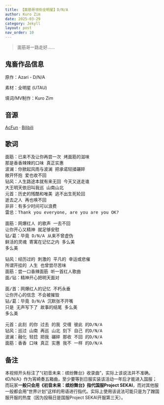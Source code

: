 ```yaml
---
title: 【面筋哥领衔全明星】D/N/A
author: Kuro Zim
date: 2025-03-29
category: Jekyll
layout: post
nav_order: 10
---
```


> 面筋哥一路走好……

## 鬼畜作品信息

原作：Azari - D/N/A

素材：全明星 (UTAU)

填词/MV制作：Kuro Zim

## 音源

[AcFun](https://www.acfun.cn/v/ac47070342) · [Bilibili](https://www.bilibili.com/video/BV1WsZAYiESB)

## 歌词

<pre>
面筋：已来不及让你再尝一次 烤面筋的滋味
那是香香辣辣的口味 真正实惠
波澜：你掀起风雨与波澜 把承诺轻揉碾碎 
敞开怀抱 爱也收不回
钻风：人生路途本就有来无回 今天又送走谁
大王明天依旧叫我巡 山南山北
元首：历史的残酷和唯美 逃不出生死轮回
逝去之人 再也唤不回
非非：有多少时间可以浪费
雷总：Thank you everyone, are you are you OK?

面筋：网爆红人 的歌声 一去不回
让你开心又精神 就足够安慰
钻/葛：毕竟 D/N/A 从来不曾虚伪
鲜活的灵魂 寄寓在记忆之内 多么美
多么美

钻风：经历过的 刺激的 平凡的 幸运或悲催
所谓开挂的 人生 也曾尝尽苦味
面筋：尝一口香辣面筋 听一首红人歌曲
面/钻：精神开心把明天面对

面/首：网爆红人的记忆 不朽永垂
让你开心的信念 不会被摧毁
钻/葛：毕竟 D/N/A 沉默张不开嘴
只是 无声写下了 故事的结尾 多么美
多么美

元首：此刻 的你 过去 的我 交缠 彼此 的D/N/A
钻风：巡过 山南 再巡 山北 刻下 自己 的D/N/A
波澜：融化 轻捻 把我 碾碎 那收 不回 的D/N/A
面筋：香香 口味 真正 实惠 我不 一样 的D/N/A</pre>

## 备注

本视频开头标注了“《初音未来：缤纷舞台》收录曲”，实际上该说法并不准确。《D/N/A》作为宵崎奏五箱曲，至少要等到日服实装该活动一年后才能进入国服；而玩家**一般只会用《初音未来：缤纷舞台》指代国服Project SEKAI**，而对其他服一般都会用“世界计划”这样的用语进行指代。实际上使用该说法可能只是为了蹭国服开服的热度（因为投稿日是国服Project SEKAI开服第三天）。